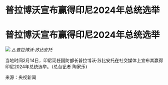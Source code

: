 # 普拉博沃宣布赢得印尼2024年总统选举

# 普拉博沃宣布赢得印尼2024年总统选举

![](https://inews.gtimg.com/om_bt/O3DbUF78XRIZYrt6EB5I3XNEv4BEhqcAMC_hiQT3oRsE0AA/1000)
_△普拉博沃·苏比安托_

当地时间2月14日，印尼现任国防部长普拉博沃·苏比安托在社交媒体上宣布其赢得印尼2024年总统选举。（总台记者 陶家乐）

来源：央视新闻

